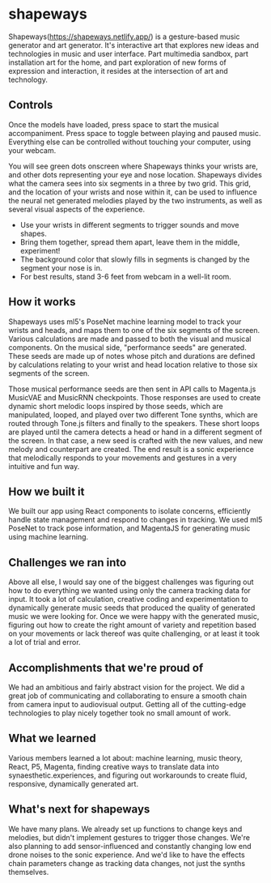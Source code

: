 # shapeways

Shapeways(https://shapeways.netlify.app/) is a gesture-based music generator and art generator. It's interactive art that explores new ideas and technologies in music and user interface. Part multimedia sandbox, part installation art for the home, and part exploration of new forms of expression and interaction, it resides at the intersection of art and technology.

## Controls

Once the models have loaded, press space to start the musical accompaniment.
Press space to toggle between playing and paused music. Everything else can be controlled without touching your computer, using your webcam.

You will see green dots onscreen where Shapeways thinks your wrists are, and other dots representing your eye and nose location. Shapeways divides what the camera sees into six segments in a three by two grid. This grid, and the location of your wrists and nose within it, can be used to influence the neural net generated melodies played by the two instruments, as well as several visual aspects of the experience.

- Use your wrists in different segments to trigger sounds and move shapes.
- Bring them together, spread them apart, leave them in the middle, experiment!
- The background color that slowly fills in segments is changed by the segment your nose is in.
- For best results, stand 3-6 feet from webcam in a well-lit room.

## How it works
Shapeways uses ml5's PoseNet machine learning model to track your wrists and heads, and maps them to one of the six segments of the screen. Various calculations are made and passed to both the visual and musical components. On the musical side, "performance seeds" are generated. These seeds are made up of notes whose pitch and durations are defined by calculations relating to your wrist and head location relative to those six segments of the screen.

Those musical performance seeds are then sent in API calls to Magenta.js MusicVAE and MusicRNN checkpoints. Those responses are used to create dynamic short melodic loops inspired by those seeds, which are manipulated, looped, and played over two different Tone synths, which are routed through Tone.js filters and finally to the speakers. These short loops are played until the camera detects a head or hand in a different segment of the screen. In that case, a new seed is crafted with the new values, and new melody and counterpart are created. The end result is a sonic experience that melodically responds to your movements and gestures in a very intuitive and fun way.

## How we built it
We built our app using React components to isolate concerns, efficiently handle state management and respond to changes in tracking. We used ml5 PoseNet to track pose information, and MagentaJS for generating music using machine learning.

## Challenges we ran into
Above all else, I would say one of the biggest challenges was figuring out how to do everything we wanted using only the camera tracking data for input. It took a lot of calculation, creative coding and experimentation to dynamically generate music seeds that produced the quality of generated music we were looking for. Once we were happy with the generated music, figuring out how to create the right amount of variety and repetition based on your movements or lack thereof was quite challenging, or at least it took a lot of trial and error.

## Accomplishments that we're proud of
We had an ambitious and fairly abstract vision for the project. We did a great job of communicating and collaborating to ensure a smooth chain from camera input to audiovisual output. Getting all of the cutting-edge technologies to play nicely together took no small amount of work.

## What we learned
Various members learned a lot about: machine learning, music theory, React, P5, Magenta, finding creative ways to translate data into synaesthetic.experiences, and figuring out workarounds to create fluid, responsive, dynamically generated art.

## What's next for shapeways
We have many plans. We already set up functions to change keys and melodies, but didn't implement gestures to trigger those changes. We're also planning to add sensor-influenced and constantly changing low end drone noises to the sonic experience. And we'd like to have the effects chain parameters change as tracking data changes, not just the synths themselves.
